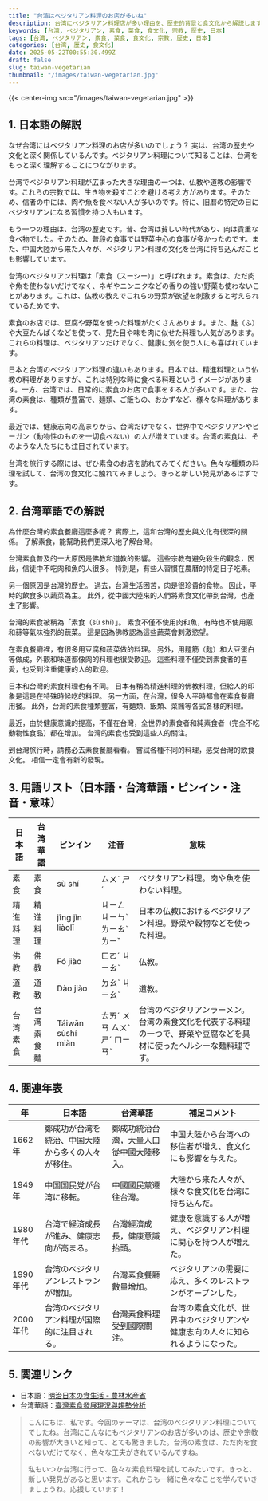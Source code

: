 ```yaml
---
title: "台湾はベジタリアン料理のお店が多いね"
description: 台湾にベジタリアン料理店が多い理由を、歴史的背景と食文化から解説します。日本との関連も紹介。
keywords: [台湾, ベジタリアン, 素食, 菜食, 食文化, 宗教, 歴史, 日本]
tags: [台湾, ベジタリアン, 素食, 菜食, 食文化, 宗教, 歴史, 日本]
categories: [台湾, 歴史, 食文化]
date: 2025-05-22T00:55:30.499Z
draft: false
slug: taiwan-vegetarian
thumbnail: "/images/taiwan-vegetarian.jpg"
---
```


{{< center-img src="/images/taiwan-vegetarian.jpg" >}}

## 1. 日本語の解説

なぜ台湾にはベジタリアン料理のお店が多いのでしょう？ 実は、台湾の歴史や文化と深く関係しているんです。ベジタリアン料理について知ることは、台湾をもっと深く理解することにつながります。

台湾でベジタリアン料理が広まった大きな理由の一つは、仏教や道教の影響です。これらの宗教では、生き物を殺すことを避ける考え方があります。そのため、信者の中には、肉や魚を食べない人が多いのです。特に、旧暦の特定の日にベジタリアンになる習慣を持つ人もいます。

もう一つの理由は、台湾の歴史です。昔、台湾は貧しい時代があり、肉は貴重な食べ物でした。そのため、普段の食事では野菜中心の食事が多かったのです。また、中国大陸から来た人々が、ベジタリアン料理の文化を台湾に持ち込んだことも影響しています。

台湾のベジタリアン料理は「素食（スーシー）」と呼ばれます。素食は、ただ肉や魚を使わないだけでなく、ネギやニンニクなどの香りの強い野菜も使わないことがあります。これは、仏教の教えでこれらの野菜が欲望を刺激すると考えられているためです。

素食のお店では、豆腐や野菜を使った料理がたくさんあります。また、麩（ふ）や大豆たんぱくなどを使って、見た目や味を肉に似せた料理も人気があります。これらの料理は、ベジタリアンだけでなく、健康に気を使う人にも喜ばれています。

日本と台湾のベジタリアン料理の違いもあります。日本では、精進料理という仏教の料理がありますが、これは特別な時に食べる料理というイメージがあります。一方、台湾では、日常的に素食のお店で食事をする人が多いです。また、台湾の素食は、種類が豊富で、麺類、ご飯もの、おかずなど、様々な料理があります。

最近では、健康志向の高まりから、台湾だけでなく、世界中でベジタリアンやビーガン（動物性のものを一切食べない）の人が増えています。台湾の素食は、そのような人たちにも注目されています。

台湾を旅行する際には、ぜひ素食のお店を訪れてみてください。色々な種類の料理を試して、台湾の食文化に触れてみましょう。きっと新しい発見があるはずです。

## 2. 台湾華語での解説

為什麼台灣的素食餐廳這麼多呢？ 實際上，這和台灣的歷史與文化有很深的關係。 了解素食，能幫助我們更深入地了解台灣。

台灣素食普及的一大原因是佛教和道教的影響。 這些宗教有避免殺生的觀念，因此，信徒中不吃肉和魚的人很多。 特別是，有些人習慣在農曆的特定日子吃素。

另一個原因是台灣的歷史。 過去，台灣生活困苦，肉是很珍貴的食物。 因此，平時的飲食多以蔬菜為主。 此外，從中國大陸來的人們將素食文化帶到台灣，也產生了影響。

台灣的素食被稱為「素食（sù shí）」。 素食不僅不使用肉和魚，有時也不使用蔥和蒜等氣味強烈的蔬菜。 這是因為佛教認為這些蔬菜會刺激慾望。

在素食餐廳裡，有很多用豆腐和蔬菜做的料理。 另外，用麵筋（麩）和大豆蛋白等做成，外觀和味道都像肉的料理也很受歡迎。 這些料理不僅受到素食者的喜愛，也受到注重健康的人的歡迎。

日本和台灣的素食料理也有不同。 日本有稱為精進料理的佛教料理，但給人的印象是這是在特殊時候吃的料理。 另一方面，在台灣，很多人平時都會在素食餐廳用餐。 此外，台灣的素食種類豐富，有麵類、飯類、菜餚等各式各樣的料理。

最近，由於健康意識的提高，不僅在台灣，全世界的素食者和純素食者（完全不吃動物性食品）都在增加。 台灣的素食也受到這些人的關注。

到台灣旅行時，請務必去素食餐廳看看。 嘗試各種不同的料理，感受台灣的飲食文化。 相信一定會有新的發現。

## 3. 用語リスト（日本語・台湾華語・ピンイン・注音・意味）

| 日本語   | 台湾華語   | ピンイン    | 注音   | 意味                                                                                               |
| -------- | -------- | --------- | ---- | -------------------------------------------------------------------------------------------------- |
| 素食     | 素食     | sù shí    | ㄙㄨˋ ㄕˊ | ベジタリアン料理。肉や魚を使わない料理。                                                                                                |
| 精進料理 | 精進料理 | jīng jìn liàolǐ | ㄐㄧㄥ ㄐㄧㄣˋ ㄌㄧㄠˋ ㄌㄧˇ | 日本の仏教におけるベジタリアン料理。野菜や穀物などを使った料理。                                                                    |
| 佛教     | 佛教     | Fó jiào   | ㄈㄛˊ ㄐㄧㄠˋ  | 仏教。                                                                                               |
| 道教     | 道教     | Dào jiào   | ㄉㄠˋ ㄐㄧㄠˋ   | 道教。                                                                                               |
| 台湾素食 | 台湾素食麵 | Táiwān sùshí miàn | ㄊㄞˊ ㄨㄢ ㄙㄨˋ ㄕˊ ㄇㄧㄢˋ | 台湾のベジタリアンラーメン。台湾の素食文化を代表する料理の一つで、野菜や豆腐などを具材に使ったヘルシーな麺料理です。 |

## 4. 関連年表

| 年    | 日本語                                                    | 台湾華語                                                      | 補足コメント                                                                                           |
| ----- | ------------------------------------------------------- | ------------------------------------------------------------- | ---------------------------------------------------------------------------------------------------- |
| 1662年 | 鄭成功が台湾を統治、中国大陸から多くの人々が移住。                                   | 鄭成功統治台灣，大量人口從中國大陸移入。                                                 | 中国大陸から台湾への移住者が増え、食文化にも影響を与えた。                                                                    |
| 1949年 | 中国国民党が台湾に移転。                                             | 中國國民黨遷往台灣。                                                           | 大陸から来た人々が、様々な食文化を台湾に持ち込んだ。                                                                           |
| 1980年代 | 台湾で経済成長が進み、健康志向が高まる。                                         | 台灣經濟成長，健康意識抬頭。                                                      | 健康を意識する人が増え、ベジタリアン料理に関心を持つ人が増えた。                                                                 |
| 1990年代 | 台湾のベジタリアンレストランが増加。                                          | 台灣素食餐廳數量增加。                                                           | ベジタリアンの需要に応え、多くのレストランがオープンした。                                                                       |
| 2000年代 | 台湾のベジタリアン料理が国際的に注目される。                                       | 台灣素食料理受到國際關注。                                                        | 台湾の素食文化が、世界中のベジタリアンや健康志向の人々に知られるようになった。                                                         |

## 5. 関連リンク

*   日本語：[明治日本の食生活 - 農林水産省](https://www.maff.go.jp/j/heya/syokuiku/ishoku/meiji/1.html)
*   台湾華語：[臺灣素食發展現況與趨勢分析](https://www.airitilibrary.com/Article/Detail?DocID=22202910-201609-201701180015-201701180015-55-64)

> こんにちは、私です。今回のテーマは、台湾のベジタリアン料理についてでしたね。台湾にこんなにもベジタリアンのお店が多いのは、歴史や宗教の影響が大きいと知って、とても驚きました。台湾の素食は、ただ肉を食べないだけでなく、色々な工夫がされているんですね。
>
> 私もいつか台湾に行って、色々な素食料理を試してみたいです。きっと、新しい発見があると思います。これからも一緒に色々なことを学んでいきましょうね。応援しています！